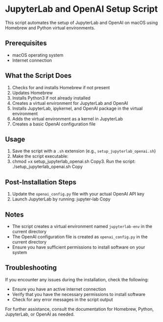 # JupyterLab and OpenAI Setup Script

This script automates the setup of JupyterLab and OpenAI on macOS using Homebrew and Python virtual environments.

## Prerequisites

- macOS operating system
- Internet connection

## What the Script Does

1. Checks for and installs Homebrew if not present
2. Updates Homebrew
3. Installs Python3 if not already installed
4. Creates a virtual environment for JupyterLab and OpenAI
5. Installs JupyterLab, ipykernel, and OpenAI package in the virtual environment
6. Adds the virtual environment as a kernel in JupyterLab
7. Creates a basic OpenAI configuration file

## Usage

1. Save the script with a `.sh` extension (e.g., `setup_jupyterlab_openai.sh`)
2. Make the script executable:
3. chmod +x setup_jupyterlab_openai.sh
Copy3. Run the script:
./setup_jupyterlab_openai.sh
Copy
## Post-Installation Steps

1. Update the `openai_config.py` file with your actual OpenAI API key
2. Launch JupyterLab by running:
jupyter-lab
Copy
## Notes

- The script creates a virtual environment named `jupyterlab-env` in the current directory
- The OpenAI configuration file is created as `openai_config.py` in the current directory
- Ensure you have sufficient permissions to install software on your system

## Troubleshooting

If you encounter any issues during the installation, check the following:

- Ensure you have an active internet connection
- Verify that you have the necessary permissions to install software
- Check for any error messages in the script output

For further assistance, consult the documentation for Homebrew, Python, JupyterLab, or OpenAI as needed.
